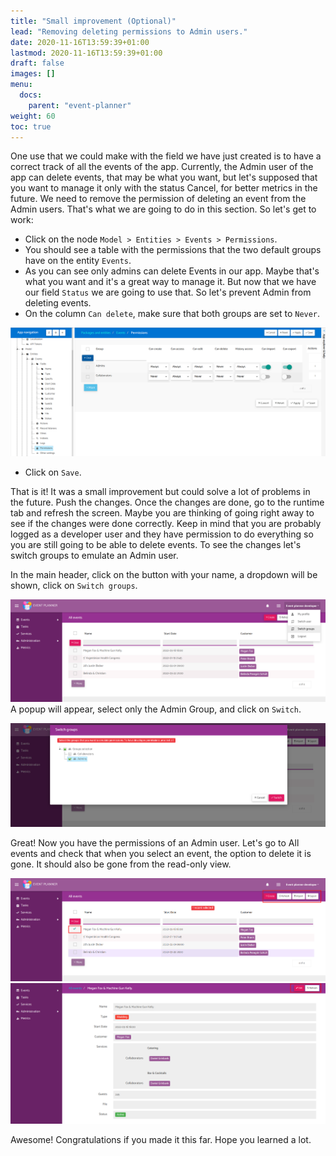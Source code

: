 ```yaml
---
title: "Small improvement (Optional)"
lead: "Removing deleting permissions to Admin users."
date: 2020-11-16T13:59:39+01:00
lastmod: 2020-11-16T13:59:39+01:00
draft: false
images: []
menu:
  docs:
    parent: "event-planner"
weight: 60
toc: true
---
```

One use that we could make with the field we have just created is to have a correct track of all the events of the app. Currently, the Admin user of the app can delete events, that may be what you want, but let's supposed that you want to manage it only with the status Cancel, for better metrics in the future. We need to remove the permission of deleting an event from the Admin users. That's what we are going to do in this section.
So let's get to work:
  - Click on the node `Model > Entities > Events > Permissions`.
  - You should see a table with the permissions that the two default groups have on the entity `Events`.
  - As you can see only admins can delete Events in our app. Maybe that's what you want and it's a great way to manage it. But now that we have our field `Status` we are going to use that. So let's prevent Admin from deleting events.
  - On the column `Can delete`, make sure that both groups are set to `Never`.

![Alt Text](/images/vendor/event-planner/small-improvements/ww_event_planner_permissions.png)

  - Click on `Save`.

That is it! It was a small improvement but could solve a lot of problems in the future. Push the changes. Once the changes are done, go to the runtime tab and refresh the screen. 
Maybe you are thinking of going right away to see if the changes were done correctly. Keep in mind that you are probably logged as a developer user and they have permission to do everything so you are still going to be able to delete events. To see the changes let's switch groups to emulate an Admin user. 

In the main header, click on the button with your name, a dropdown will be shown, click on `Switch groups`.

![Alt Text](/images/vendor/event-planner/small-improvements/ww_event_planner_switch_group_action.png)
A popup will appear, select only the Admin Group, and click on `Switch`.

![Alt Text](/images/vendor/event-planner/small-improvements/ww_event_planner_switch_group_modal.png)

Great! Now you have the permissions of an Admin user. Let's go to All events and check that when you select an event, the option to delete it is gone. It should also be gone from the read-only view.

![Alt Text](/images/vendor/event-planner/small-improvements/ww_event_planner_list_no_delete.png)
![Alt Text](/images/vendor/event-planner/small-improvements/ww_event_planner_readonly_no_delete.png)


Awesome! Congratulations if you made it this far. Hope you learned a lot. 